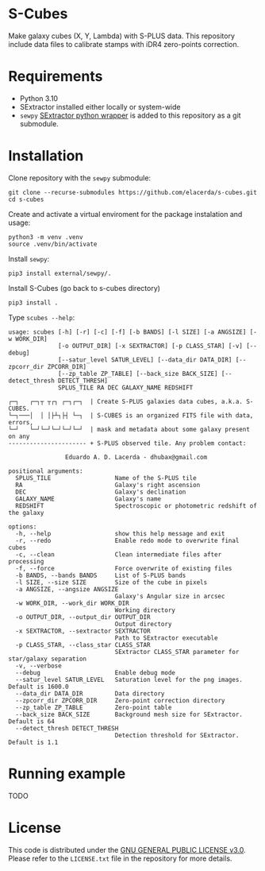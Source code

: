 # S-Cubes

Make galaxy cubes (X, Y, Lambda) with S-PLUS data. This repository include data files to calibrate stamps with iDR4 zero-points correction.

# Requirements

- Python 3.10
- SExtractor installed either locally or system-wide
- `sewpy` [SExtractor python wrapper](https://sewpy.readthedocs.io/en/latest/installation.html) is added to this repository as a git submodule.

# Installation

Clone repository with the `sewpy` submodule:

```console
git clone --recurse-submodules https://github.com/elacerda/s-cubes.git
cd s-cubes
```

Create and activate a virtual enviroment for the package instalation and usage:

```console
python3 -m venv .venv
source .venv/bin/activate
```

Install `sewpy`:

```console
pip3 install external/sewpy/.
```

Install S-Cubes (go back to s-cubes directory)

```console
pip3 install .

```
Type `scubes --help`:

```console
usage: scubes [-h] [-r] [-c] [-f] [-b BANDS] [-l SIZE] [-a ANGSIZE] [-w WORK_DIR] 
              [-o OUTPUT_DIR] [-x SEXTRACTOR] [-p CLASS_STAR] [-v] [--debug] 
              [--satur_level SATUR_LEVEL] [--data_dir DATA_DIR] [--zpcorr_dir ZPCORR_DIR] 
              [--zp_table ZP_TABLE] [--back_size BACK_SIZE] [--detect_thresh DETECT_THRESH]
              SPLUS_TILE RA DEC GALAXY_NAME REDSHIFT

┌─┐   ┌─┐┬ ┬┌┐ ┌─┐┌─┐  | Create S-PLUS galaxies data cubes, a.k.a. S-CUBES. 
└─┐───│  │ │├┴┐├┤ └─┐  | S-CUBES is an organized FITS file with data, errors, 
└─┘   └─┘└─┘└─┘└─┘└─┘  | mask and metadata about some galaxy present on any 
---------------------- + S-PLUS observed tile. Any problem contact:

                Eduardo A. D. Lacerda - dhubax@gmail.com

positional arguments:
  SPLUS_TILE                  Name of the S-PLUS tile
  RA                          Galaxy's right ascension
  DEC                         Galaxy's declination
  GALAXY_NAME                 Galaxy's name
  REDSHIFT                    Spectroscopic or photometric redshift of the galaxy

options:
  -h, --help                  show this help message and exit
  -r, --redo                  Enable redo mode to overwrite final cubes
  -c, --clean                 Clean intermediate files after processing
  -f, --force                 Force overwrite of existing files
  -b BANDS, --bands BANDS     List of S-PLUS bands
  -l SIZE, --size SIZE        Size of the cube in pixels
  -a ANGSIZE, --angsize ANGSIZE
                              Galaxy's Angular size in arcsec
  -w WORK_DIR, --work_dir WORK_DIR
                              Working directory
  -o OUTPUT_DIR, --output_dir OUTPUT_DIR
                              Output directory
  -x SEXTRACTOR, --sextractor SEXTRACTOR
                              Path to SExtractor executable
  -p CLASS_STAR, --class_star CLASS_STAR
                              SExtractor CLASS_STAR parameter for star/galaxy separation
  -v, --verbose
  --debug                     Enable debug mode
  --satur_level SATUR_LEVEL   Saturation level for the png images. Default is 1600.0
  --data_dir DATA_DIR         Data directory
  --zpcorr_dir ZPCORR_DIR     Zero-point correction directory
  --zp_table ZP_TABLE         Zero-point table
  --back_size BACK_SIZE       Background mesh size for SExtractor. Default is 64
  --detect_thresh DETECT_THRESH
                              Detection threshold for SExtractor. Default is 1.1
```

# Running example

TODO

# License

This code is distributed under the [GNU GENERAL PUBLIC LICENSE v3.0](LICENSE). Please refer to the `LICENSE.txt` file in the repository for more details.
